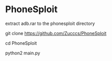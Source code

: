 # PhoneSploit
extract adb.rar to the phonesploit directory 

git clone https://github.com/Zucccs/PhoneSploit

cd PhoneSploit

python2 main.py
